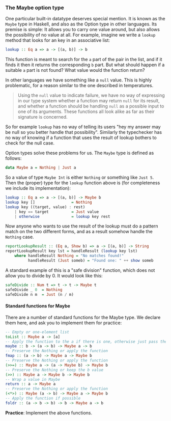 ### The Maybe option type

One particular built-in datatype deserves special mention. It is known as the `Maybe` type in Haskell, and also as the Option type in other languages. Its premise is simple: It allows you to carry one value around, but also allows the possibility of no value at all. For example, imagine we write a `lookup` method that looks for an key in an associative list:
```haskell
lookup :: Eq a => a -> [(a, b)] -> b
```
This function is meant to search for the `a` part of the pair in the list, and if it finds it then it returns the corresponding `b` part. But what should happen if a suitable `a` part is not found? What value would the function return?

In other languages we have something like a `null` value. This is highly problematic, for a reason similar to the one described in temperatures.

> Using the `null` value to indicate failure, we have no way of expressing in our type system whether a function may return `null` for its result, and whether a function should be handling `null` as a possible input to one of its arguments. These functions all look alike as far as their signature is concerned.

So for example `lookup` has no way of telling its users "hey my answer may be null so you better handle that possibility". Similarly the typechecker has no way of knowing if a function that uses the result of lookup bothers to check for the null case.

Option types solve these problems for us. The `Maybe` type is defined as follows:
```haskell
data Maybe a = Nothing | Just a
```
So a value of type `Maybe Int` is either `Nothing` or something like `Just 5`. Then the (proper) type for the `lookup` function above is (for completeness we include its implementation):
```haskell
lookup :: Eq a => a -> [(a, b)] -> Maybe b
lookup key []                = Nothing
lookup key ((target, value) : rest)
    | key == target          = Just value
    | otherwise              = lookup key rest
```
Now anyone who wants to use the result of the lookup must do a pattern match on the two different forms, and as a result somehow handle the `Nothing` case.
```haskell
reportLookupResult :: (Eq a, Show b) => a -> [(a, b)] -> String
reportLookupResult key lst = handleResult (lookup key lst)
    where handleResult Nothing = "No matches found!"
          handleResult (Just someb) = "Found one: " ++ show someb
```

A standard example of this is a "safe division" function, which does not allow you to divide by 0. It would look like this:
```haskell
safeDivide :: Num t => t -> t -> Maybe t
safeDivide _ 0  = Nothing
safeDivide n m  = Just (n / m)
```

#### Standard functions for Maybe

There are a number of standard functions for the Maybe type. We declare them here, and ask you to implement them for practice:
```haskell
-- Empty or one-element list
toList :: Maybe a -> [a]
-- Apply the function to the a if there is one, otherwise just pass the default b
maybe :: b -> (a -> b) -> Maybe a -> b
-- Preserve the Nothing or apply the function
fmap :: (a -> b) -> Maybe a -> Maybe b
-- Preserve the Nothing or apply the function
(>>=) :: Maybe a -> (a -> Maybe b) -> Maybe b
-- Preserve the Nothing or keep the b value
(>>) :: Maybe a -> Maybe b -> Maybe b
-- Wrap a value in Maybe
return :: a -> Maybe a
-- Preserve the Nothing or apply the function
(<*>) :: Maybe (a -> b) -> Maybe a -> Maybe b
-- Apply the function if possible
foldr :: (a -> b -> b) -> b -> Maybe a -> b
```

**Practice**: Implement the above functions.
